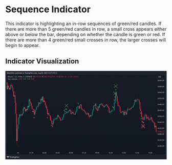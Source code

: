 # Sequence Indicator
This indicator is highlighting an in-row sequences of green/red candles. If there are more than 5 green/red candles in row, a small cross
appears either above or below the bar, depending on whether the candle is green or red. If there are more than 4 green/red small crosses in row, the
larger crosses will begin to appear.

## Indicator Visualization
![Showcase](img.png)
